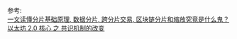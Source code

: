 









参考:       
[一文读懂分片基础原理, 数据分片, 跨分片交易, 区块链分片和缩放究竟是什么鬼？](https://cloud.tencent.com/developer/article/1513781)    
[以太坊 2.0 核心 之 共识机制的改变 ](https://www.cnblogs.com/linguanh/p/11248328.html)